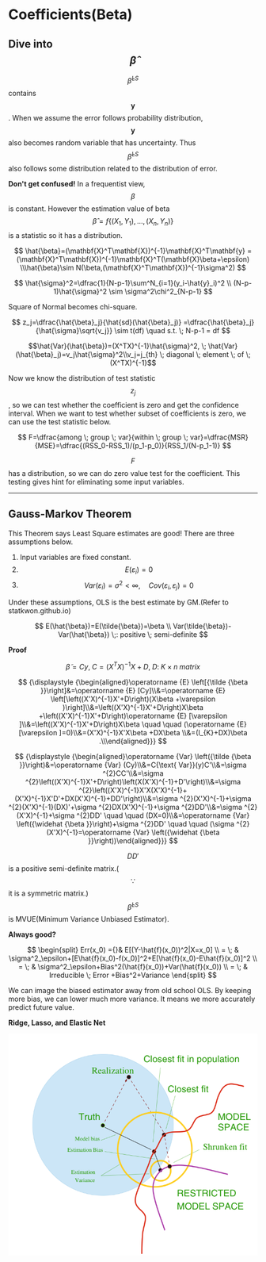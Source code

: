# Coefficients(Beta)

## Dive into$$\hat{\beta}$$&#x20;

&#x20;   $$\hat{\beta}^{LS}$$contains $$\mathbf{y}$$. When we assume the error follows probability distribution, $$\mathbf{y}$$also becomes random variable that has uncertainty. Thus $$\hat{\beta}^{LS}$$ also follows some distribution related to the distribution of error.

**Don't get confused!** In a frequentist view, $$\beta$$ is constant. However the estimation value of beta$$\hat{\beta}=f\{(X_1,Y_1),...,(X_n,Y_n)\}$$ is a statistic so it has a distribution.

$$
\hat{\beta}=(\mathbf{X}^T\mathbf{X})^{-1}\mathbf{X}^T\mathbf{y}  =(\mathbf{X}^T\mathbf{X})^{-1}\mathbf{X}^T(\mathbf{X}\beta+\epsilon)
\\\hat{\beta}\sim N(\beta,(\mathbf{X}^T\mathbf{X})^{-1}\sigma^2)
$$

$$
\hat{\sigma}^2=\dfrac{1}{N-p-1}\sum^N_{i=1}(y_i-\hat{y}_i)^2 \\
(N-p-1)\hat{\sigma}^2 \sim \sigma^2\chi^2_{N-p-1}
$$

Square of Normal becomes chi-square.

$$
z_j=\dfrac{\hat{\beta}_j}{\hat{sd}(\hat{\beta}_j)} =\dfrac{\hat{\beta}_j}{\hat{\sigma}\sqrt{v_j}} \sim t(df) \quad s.t. \; N-p-1 = df
$$

$$\hat{Var}(\hat{\beta})=(X^TX)^{-1}\hat{\sigma}^2, \; \hat{Var}(\hat{\beta}_j)=v_j\hat{\sigma}^2\\v_j=j_{th} \; diagonal \; element \; of \; (X^TX)^{-1}$$

&#x20;   Now we know the distribution of test statistic $$z_j$$, so we can test whether the coefficient is zero and get the confidence interval. When we want to test whether subset of coefficients is zero, we can use the test statistic below.

$$
F=\dfrac{among \; group \; var}{within \; group \; var}=\dfrac{MSR}{MSE}=\dfrac{(RSS_0-RSS_1)/(p_1-p_0)}{RSS_1/(N-p_1-1)}
$$

&#x20;   $$F$$ has a distribution, so we can do zero value test for the coefficient. This testing gives hint for eliminating some input variables.

****

## **Gauss-Markov Theorem**

&#x20;This Theorem says Least Square estimates are good! There are three assumptions below.

1. Input variables are fixed constant.
2. $$E(\varepsilon_i)=0$$
3. $$Var(\varepsilon_i)=\sigma^2<\infty, \quad Cov(\varepsilon_i,\varepsilon_j)=0$$

Under these assumptions, OLS is the best estimate by GM.(Refer to statkwon.github.io)

$$
E(\hat{\beta})=E(\tilde{\beta})=\beta
\\ Var(\tilde{\beta})- Var(\hat{\beta}) \;: positive \; semi-definite
$$

**Proof**

$$\tilde{\beta}=Cy, \; C=(X^TX)^{-1}X+D, \; D: \; K\times n \; matrix$$

$$
{\displaystyle {\begin{aligned}\operatorname {E} \left[{\tilde {\beta }}\right]&=\operatorname {E} [Cy]\\&=\operatorname {E} \left[\left((X'X)^{-1}X'+D\right)(X\beta +\varepsilon )\right]\\&=\left((X'X)^{-1}X'+D\right)X\beta +\left((X'X)^{-1}X'+D\right)\operatorname {E} [\varepsilon ]\\&=\left((X'X)^{-1}X'+D\right)X\beta \quad \quad (\operatorname {E} [\varepsilon ]=0)\\&=(X'X)^{-1}X'X\beta +DX\beta \\&=(I_{K}+DX)\beta .\\\end{aligned}}}
$$

$$
{\displaystyle {\begin{aligned}\operatorname {Var} \left({\tilde {\beta }}\right)&=\operatorname {Var} (Cy)\\&=C{\text{ Var}}(y)C'\\&=\sigma ^{2}CC'\\&=\sigma ^{2}\left((X'X)^{-1}X'+D\right)\left(X(X'X)^{-1}+D'\right)\\&=\sigma ^{2}\left((X'X)^{-1}X'X(X'X)^{-1}+(X'X)^{-1}X'D'+DX(X'X)^{-1}+DD'\right)\\&=\sigma ^{2}(X'X)^{-1}+\sigma ^{2}(X'X)^{-1}(DX)'+\sigma ^{2}DX(X'X)^{-1}+\sigma ^{2}DD'\\&=\sigma ^{2}(X'X)^{-1}+\sigma ^{2}DD' \quad \quad (DX=0)\\&=\operatorname {Var} \left({\widehat {\beta }}\right)+\sigma ^{2}DD' \quad \quad (\sigma ^{2}(X'X)^{-1}=\operatorname {Var} \left({\widehat {\beta }}\right))\end{aligned}}}
$$

&#x20;  $$DD'$$is a positive semi-definite matrix.($$\because$$it is a symmetric matrix.)$$\hat{\beta}^{LS}$$is MVUE(Minimum Variance Unbiased Estimator).



**Always good?**

$$
\begin{split}
  Err(x_0) ={}& E[(Y-\hat{f}(x_0))^2|X=x_0] \\
     = \; & \sigma^2_\epsilon+[E\hat{f}(x_0)-f(x_0)]^2+E[\hat{f}(x_0)-E\hat{f}(x_0)]^2 \\ 
= \; & \sigma^2_\epsilon+Bias^2(\hat{f}(x_0))+Var(\hat{f}(x_0)) \\
= \; & Irreducible \; Error +Bias^2+Variance
\end{split}
$$

&#x20;   We can image the biased estimator away from old school OLS. By keeping more bias, we can lower much more variance. It means we more accurately predict future value.



**Ridge, Lasso, and Elastic Net**

![](<../../.gitbook/assets/image (51).png>)





##
